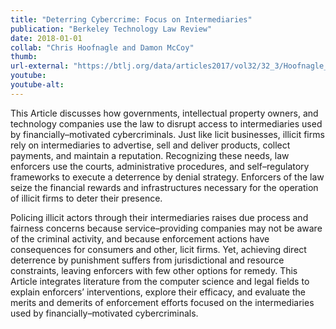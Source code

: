 ```yaml
---
title: "Deterring Cybercrime: Focus on Intermediaries"
publication: "Berkeley Technology Law Review"
date: 2018-01-01
collab: "Chris Hoofnagle and Damon McCoy"
thumb: 
url-external: "https://btlj.org/data/articles2017/vol32/32_3/Hoofnagle_web.pdf"
youtube: 
youtube-alt: 
---
```


This Article discusses how governments, intellectual property owners, and technology companies use the law to disrupt access to intermediaries used by financially–motivated cybercriminals. Just like licit businesses, illicit firms rely on intermediaries to advertise, sell and deliver products, collect payments, and maintain a reputation. Recognizing these needs, law enforcers use the courts, administrative procedures, and self–regulatory frameworks to execute a deterrence by denial strategy. Enforcers of the law seize the financial rewards and infrastructures necessary for the operation of illicit firms to deter their presence.

Policing illicit actors through their intermediaries raises due process and fairness concerns because service–providing companies may not be aware of the criminal activity, and because enforcement actions have consequences for consumers and other, licit firms. Yet, achieving direct deterrence by punishment suffers from jurisdictional and resource constraints, leaving enforcers with few other options for remedy. This Article integrates literature from the computer science and legal fields to explain enforcers’ interventions, explore their efficacy, and evaluate the merits and demerits of enforcement efforts focused on the intermediaries used by financially–motivated cybercriminals. 
